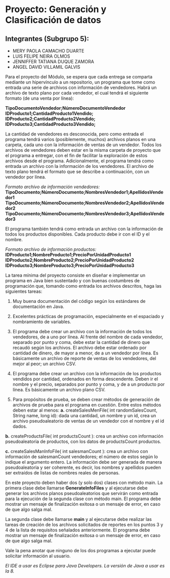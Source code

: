 
# Proyecto: Generación y Clasificación de datos

## Integrantes (Subgrupo 5):
- MERY PAOLA CAMACHO DUARTE
- LUIS FELIPE NEIRA OLMOS
- JENNIFFER TATIANA DUQUE ZAMORA
- ANGEL DAVID VILLAMIL GALVIS

Para el proyecto del Módulo, se espera que cada entrega se comparta mediante un hipervínculo a un repositorio, un programa que tome como entrada una serie de archivos 
con información de vendedores. Habrá un archivo de texto plano por cada vendedor, el cual tendrá el siguiente formato (de una venta por línea):

 __TipoDocumentoVendedor;NúmeroDocumentoVendedor__
 __IDProducto1;CantidadProducto1Vendido;__
 __IDProducto2;CantidadProducto2Vendido;__
 __IDProducto3;CantidadProducto3Vendido;__

La cantidad de vendedores es desconocida, pero como entrada el programa tendrá varios (posiblemente, muchos) archivos planos en una carpeta, cada uno con la información de ventas de un vendedor. Todos los archivos de vendedores deben estar en la misma carpeta de 
proyecto que el programa a entregar, con el fin de facilitar la exploración de estos archivos desde el programa.
Adicionalmente, el programa tendrá como entrada un archivo con la información de los vendedores. El archivo de texto plano tendrá el formato que se describe a continuación, con 
un vendedor por línea.

_Formato archivo de información vendedores:_
 __TipoDocumento;NúmeroDocumento;NombresVendedor1;ApellidosVendedor1__
 __TipoDocumento;NúmeroDocumento;NombresVendedor2;ApellidosVendedor2__
 __TipoDocumento;NúmeroDocumento;NombresVendedor3;ApellidosVendedor3__

El programa también tendrá como entrada un archivo con la información de todos los productos disponibles. Cada producto debe ir con el ID y el nombre.

_Formato archivo de información productos:_
__IDProducto1;NombreProducto1;PrecioPorUnidadProducto1__
__IDProducto2;NombreProducto2;PrecioPorUnidadProducto2__
__IDProducto3;NombreProducto3;PrecioPorUnidadProducto3__

La tarea mínima del proyecto consiste en diseñar e implementar un programa en Java bien sustentado y con buenas costumbres de programación que, tomando como entrada los archivos descritos, haga las siguientes tareas:

 1. Muy buena documentación del código según los estándares de documentación en Java.

 2. Excelentes prácticas de programación, especialmente en el espaciado y nombramiento de variables.

 3. El programa debe crear un archivo con la información de todos los vendedores, de a uno por línea. Al frente del nombre de cada vendedor, separado por punto y coma, debe estar la cantidad de dinero que recaudó según los archivos. El archivo debe estar ordenado por cantidad de dinero, de mayor a menor, de a un vendedor por línea. Es básicamente un archivo de reporte de ventas de los vendedores, del mejor al peor; un archivo CSV.

 4. El programa debe crear un archivo con la información de los productos vendidos por cantidad, ordenados en forma descendente. Deben ir el nombre y el precio, separados por punto y coma, y de a un producto por línea. Es básicamente un archivo plano CSV.

 5. Para propósitos de prueba, se deben crear métodos de generación de archivos de prueba para el programa en cuestión. Entre estos métodos deben estar al menos:
__a.__ createSalesMenFile( int randomSalesCount, String name, long id): dada una cantidad, un nombre y un id, crea un archivo pseudoaleatorio de ventas de un vendedor con el nombre y el id dados.
 
__b.__ createProductsFile( int productsCount ): crea un archivo con información pseudoaleatoria de productos, con los datos de productsCount productos.

__c.__ createSalesManInfoFile( int salesmanCount ): crea un archivo con información de 
salesmanCount vendedores; el número de estos según lo indique el argumento entero. La información debe ser generada de manera pseudoaleatoria y ser coherente, es decir, los nombres y apellidos pueden ser extraídos de listas de nombres reales de personas.



En este proyecto deben haber dos (y solo dos) clases con método main. 
La primera clase debe llamarse __GenerateInfoFiles__ y al ejecutarse debe generar los archivos planos pseudoaleatorios que servirán como entrada para la ejecución de la segunda clase con método main. El programa debe mostrar un mensaje de finalización exitosa o un mensaje de error, en caso de que algo salga mal.

La segunda clase debe llamarse __main__ y al ejecutarse debe realizar las tareas de creación de los archivos solicitados de reportes en los puntos 3 y 4 de la lista de requisitos señalados anteriormente. El programa debe mostrar un mensaje de finalización exitosa o un mensaje de 
error, en caso de que algo salga mal.

Vale la pena anotar que ninguno de los dos programas a ejecutar puede solicitar información al 
usuario. 

_El IDE a usar es Eclipse para Java Developers. La versión de Java a usar es la 8._

